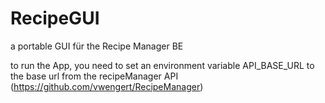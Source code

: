 # RecipeGUI
a portable GUI für the Recipe Manager BE

to run the App, you need to set an environment variable API_BASE_URL to 
the base url from the recipeManager API (https://github.com/vwengert/RecipeManager)
